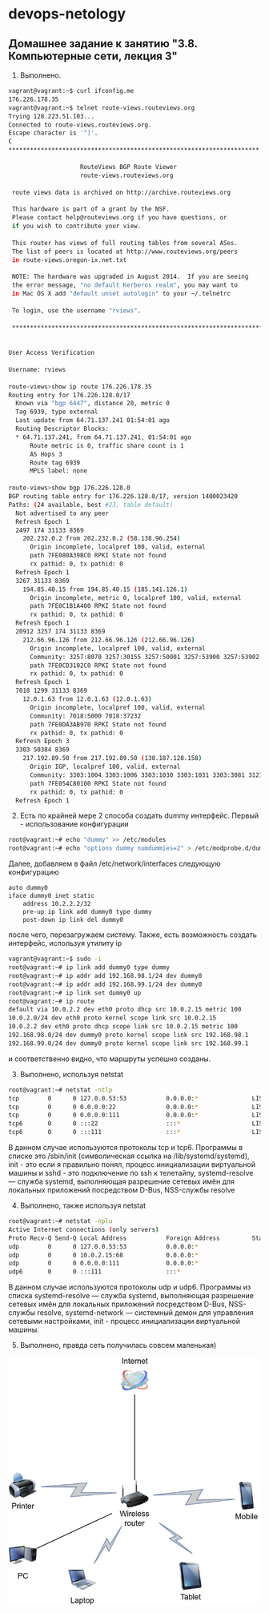 # devops-netology

## Домашнее задание к занятию "3.8. Компьютерные сети, лекция 3"

1) Выполнено.

```bash
vagrant@vagrant:~$ curl ifconfig.me
176.226.178.35
vagrant@vagrant:~$ telnet route-views.routeviews.org
Trying 128.223.51.103...
Connected to route-views.routeviews.org.
Escape character is '^]'.
C
**********************************************************************

                    RouteViews BGP Route Viewer
                    route-views.routeviews.org

 route views data is archived on http://archive.routeviews.org

 This hardware is part of a grant by the NSF.
 Please contact help@routeviews.org if you have questions, or
 if you wish to contribute your view.

 This router has views of full routing tables from several ASes.
 The list of peers is located at http://www.routeviews.org/peers
 in route-views.oregon-ix.net.txt

 NOTE: The hardware was upgraded in August 2014.  If you are seeing
 the error message, "no default Kerberos realm", you may want to
 in Mac OS X add "default unset autologin" to your ~/.telnetrc

 To login, use the username "rviews".

 **********************************************************************


User Access Verification

Username: rviews

route-views>show ip route 176.226.178.35   
Routing entry for 176.226.128.0/17
  Known via "bgp 6447", distance 20, metric 0
  Tag 6939, type external
  Last update from 64.71.137.241 01:54:01 ago
  Routing Descriptor Blocks:
  * 64.71.137.241, from 64.71.137.241, 01:54:01 ago
      Route metric is 0, traffic share count is 1
      AS Hops 3
      Route tag 6939
      MPLS label: none

route-views>show bgp 176.226.128.0         
BGP routing table entry for 176.226.128.0/17, version 1400023420
Paths: (24 available, best #23, table default)
  Not advertised to any peer
  Refresh Epoch 1
  2497 174 31133 8369
    202.232.0.2 from 202.232.0.2 (58.138.96.254)
      Origin incomplete, localpref 100, valid, external
      path 7FE080A39BC0 RPKI State not found
      rx pathid: 0, tx pathid: 0
  Refresh Epoch 1
  3267 31133 8369
    194.85.40.15 from 194.85.40.15 (185.141.126.1)
      Origin incomplete, metric 0, localpref 100, valid, external
      path 7FE0C1B1A400 RPKI State not found
      rx pathid: 0, tx pathid: 0
  Refresh Epoch 1
  20912 3257 174 31133 8369
    212.66.96.126 from 212.66.96.126 (212.66.96.126)
      Origin incomplete, localpref 100, valid, external
      Community: 3257:8070 3257:30155 3257:50001 3257:53900 3257:53902 20912:65004
      path 7FE0CD3102C0 RPKI State not found
      rx pathid: 0, tx pathid: 0
  Refresh Epoch 1
  7018 1299 31133 8369
    12.0.1.63 from 12.0.1.63 (12.0.1.63)
      Origin incomplete, localpref 100, valid, external
      Community: 7018:5000 7018:37232
      path 7FE0DA3AB970 RPKI State not found
      rx pathid: 0, tx pathid: 0
  Refresh Epoch 3
  3303 50384 8369
    217.192.89.50 from 217.192.89.50 (138.187.128.158)
      Origin IGP, localpref 100, valid, external
      Community: 3303:1004 3303:1006 3303:1030 3303:1031 3303:3081 31210:50384 65005:10643
      path 7FE054C80100 RPKI State not found
      rx pathid: 0, tx pathid: 0
  Refresh Epoch 1
```

2) Есть по крайней мере 2 способа создать dummy интерфейс. Первый - использование конфигурации 

```bash
root@vagrant:~# echo "dummy" >> /etc/modules
root@vagrant:~# echo "options dummy numdummies=2" > /etc/modprobe.d/dummy.conf
```

Далее, добавляем в файл /etc/network/interfaces следующую конфигурацию

```text
auto dummy0
iface dummy0 inet static
    address 10.2.2.2/32
    pre-up ip link add dummy0 type dummy
    post-down ip link del dummy0
```

после чего, перезагружаем систему. Также, есть возможность создать интерфейс, используя утилиту ip

```bash
vagrant@vagrant:~$ sudo -i
root@vagrant:~# ip link add dummy0 type dummy
root@vagrant:~# ip addr add 192.168.98.1/24 dev dummy0
root@vagrant:~# ip addr add 192.168.99.1/24 dev dummy0
root@vagrant:~# ip link set dummy0 up
root@vagrant:~# ip route
default via 10.0.2.2 dev eth0 proto dhcp src 10.0.2.15 metric 100 
10.0.2.0/24 dev eth0 proto kernel scope link src 10.0.2.15 
10.0.2.2 dev eth0 proto dhcp scope link src 10.0.2.15 metric 100 
192.168.98.0/24 dev dummy0 proto kernel scope link src 192.168.98.1 
192.168.99.0/24 dev dummy0 proto kernel scope link src 192.168.99.1 
```
и соответственно видно, что маршруты успешно созданы.

3) Выполнено, используя netstat

```bash
root@vagrant:~# netstat -ntlp
tcp        0      0 127.0.0.53:53           0.0.0.0:*               LISTEN      556/systemd-resolve 
tcp        0      0 0.0.0.0:22              0.0.0.0:*               LISTEN      780/sshd: /usr/sbin 
tcp        0      0 0.0.0.0:111             0.0.0.0:*               LISTEN      1/init              
tcp6       0      0 :::22                   :::*                    LISTEN      780/sshd: /usr/sbin 
tcp6       0      0 :::111                  :::*                    LISTEN      1/init  
```
В данном случае используются протоколы tcp и tcp6. Программы в списке это /sbin/init (символическая ссылка на /lib/systemd/systemd), init - это если я правильно понял, процесс инициализации
виртуальной машины и sshd - это подключение по ssh к телетайпу, systemd-resolve — служба systemd, выполняющая разрешение сетевых имён для локальных приложений посредством D-Bus, NSS-службы resolve 

4) Выполнено, также используя netstat

```bash
root@vagrant:~# netstat -nplu
Active Internet connections (only servers)
Proto Recv-Q Send-Q Local Address           Foreign Address         State       PID/Program name    
udp        0      0 127.0.0.53:53           0.0.0.0:*                           556/systemd-resolve 
udp        0      0 10.0.2.15:68            0.0.0.0:*                           398/systemd-network 
udp        0      0 0.0.0.0:111             0.0.0.0:*                           1/init              
udp6       0      0 :::111                  :::*                                1/init 
```
В данном случае используются протоколы udp и udp6. Программы из списка systemd-resolve — служба systemd, выполняющая разрешение сетевых имён для локальных приложений посредством D-Bus, NSS-службы resolve,
systemd-network — системный демон для управления сетевыми настройками, init - процесс инициализации виртуальной машины.

5) Выполнено, правда сеть получилась совсем маленькая)

![netdiagram](img/netdiagram.jpg)
